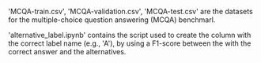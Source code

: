 'MCQA-train.csv', 'MCQA-validation.csv', 'MCQA-test.csv' are the datasets for the multiple-choice question answering (MCQA) benchmarl.

'alternative_label.ipynb' contains the script used to create the column with the correct label name (e.g., 'A'), by using a F1-score between the with the correct answer and the alternatives.
